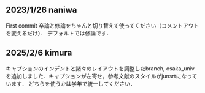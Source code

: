 ## 2023/1/26 naniwa

First commit
卒論と修論をちゃんと切り替えて使ってください（コメントアウトを変えるだけ）．
デフォルトでは修論です．

## 2025/2/6 kimura
キャプションのインデントと諸々のレイアウトを調整したbranch, osaka_univを追加しました．キャプションが左寄せ，参考文献のスタイルがjunsrtになっています．
どちらを使うかは学年で統一してください．